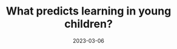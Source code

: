 ---
title: "What predicts learning in young children?"
collection: talks
type: "Talk"
permalink: /talks/2023-03-06IHD
venue: "UC Berkeley Institute of Human Development Colloquium"
date: 2023-03-06
location: "Berkeley, CA"
#link: "https://ihd.berkeley.edu/events/seminar-series/sarah-stolp-and-sophie-regan-uc-berkeley-graduate-students"
---